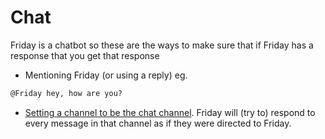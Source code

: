 # Chat

Friday is a chatbot so these are the ways to make sure that if Friday has a response that you get that response

- Mentioning Friday (or using a reply) eg.

```md
@Friday hey, how are you?
```

- [Setting a channel to be the chat channel](/commands/server_moderation/#chatchannel). Friday will (try to) respond to every message in that channel as if they were directed to Friday.
